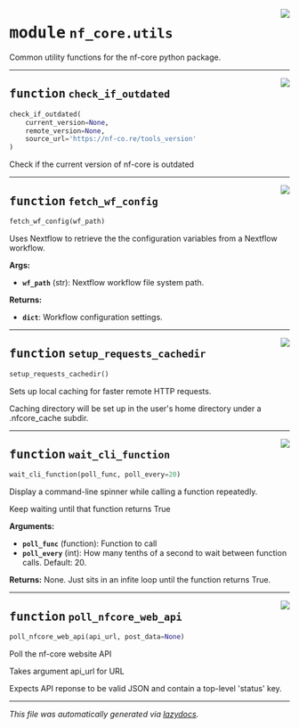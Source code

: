 <!-- markdownlint-disable -->

<a href="../../../../../../tools/nf_core/utils.py#L0"><img align="right" style="float:right;" src="https://img.shields.io/badge/-source-cccccc?style=flat-square"></a>

# <kbd>module</kbd> `nf_core.utils`

Common utility functions for the nf-core python package.

---

<a href="../../../../../../tools/nf_core/utils.py#L23"><img align="right" style="float:right;" src="https://img.shields.io/badge/-source-cccccc?style=flat-square"></a>

## <kbd>function</kbd> `check_if_outdated`

```python
check_if_outdated(
    current_version=None,
    remote_version=None,
    source_url='https://nf-co.re/tools_version'
)
```

Check if the current version of nf-core is outdated

---

<a href="../../../../../../tools/nf_core/utils.py#L46"><img align="right" style="float:right;" src="https://img.shields.io/badge/-source-cccccc?style=flat-square"></a>

## <kbd>function</kbd> `fetch_wf_config`

```python
fetch_wf_config(wf_path)
```

Uses Nextflow to retrieve the the configuration variables from a Nextflow workflow.

**Args:**

- <b>`wf_path`</b> (str): Nextflow workflow file system path.

**Returns:**

- <b>`dict`</b>: Workflow configuration settings.

---

<a href="../../../../../../tools/nf_core/utils.py#L131"><img align="right" style="float:right;" src="https://img.shields.io/badge/-source-cccccc?style=flat-square"></a>

## <kbd>function</kbd> `setup_requests_cachedir`

```python
setup_requests_cachedir()
```

Sets up local caching for faster remote HTTP requests.

Caching directory will be set up in the user's home directory under a .nfcore_cache subdir.

---

<a href="../../../../../../tools/nf_core/utils.py#L151"><img align="right" style="float:right;" src="https://img.shields.io/badge/-source-cccccc?style=flat-square"></a>

## <kbd>function</kbd> `wait_cli_function`

```python
wait_cli_function(poll_func, poll_every=20)
```

Display a command-line spinner while calling a function repeatedly.

Keep waiting until that function returns True

**Arguments:**

- <b>`poll_func`</b> (function): Function to call
- <b>`poll_every`</b> (int): How many tenths of a second to wait between function calls. Default: 20.

**Returns:**
None. Just sits in an infite loop until the function returns True.

---

<a href="../../../../../../tools/nf_core/utils.py#L193"><img align="right" style="float:right;" src="https://img.shields.io/badge/-source-cccccc?style=flat-square"></a>

## <kbd>function</kbd> `poll_nfcore_web_api`

```python
poll_nfcore_web_api(api_url, post_data=None)
```

Poll the nf-core website API

Takes argument api_url for URL

Expects API reponse to be valid JSON and contain a top-level 'status' key.

---

_This file was automatically generated via [lazydocs](https://github.com/ml-tooling/lazydocs)._
